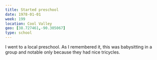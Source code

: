 ```yaml
---
title: Started preschool
date: 1978-01-01
week: 199
location: Cool Valley
geo: [38.727461,-90.305067]
type: school
---
```


I went to a local preschool. As I remembered it, this was babysitting in a group and notable only because they had nice tricycles.
